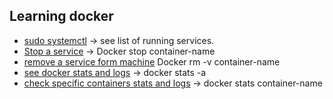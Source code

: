 ## Learning docker

- [sudo systemctl]() -> see list of running services.
- [Stop a service]() -> Docker stop  container-name
- [remove a service form machine]() Docker rm -v container-name
- [see docker stats and logs]() -> docker stats -a
- [check specific containers stats and logs]() -> docker stats container-name
